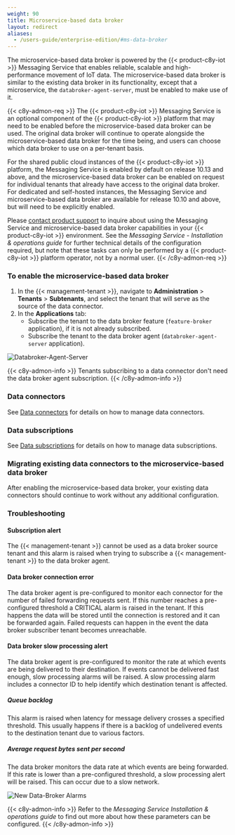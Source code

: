 ```yaml
---
weight: 90
title: Microservice-based data broker
layout: redirect
aliases:
  - /users-guide/enterprise-edition/#ms-data-broker
---
```


The microservice-based data broker is powered by the {{< product-c8y-iot >}} Messaging Service that enables reliable, scalable and high-performance movement of IoT data. The microservice-based data broker is similar to the existing data broker in its functionality, except that a microservice, the `databroker-agent-server`, must be enabled to make use of it.

{{< c8y-admon-req >}}
The {{< product-c8y-iot >}} Messaging Service is an optional component of the {{< product-c8y-iot >}} platform that may need to be enabled before the microservice-based data broker can be used.
The original data broker will continue to operate alongside the microservice-based data broker for the time being, and users can choose which data broker to use on a per-tenant basis.

For the shared public cloud instances of the {{< product-c8y-iot >}} platform, the Messaging Service is enabled by default on release 10.13 and above, and the microservice-based data broker can be enabled on request for individual tenants that already have access to the original data broker.
For dedicated and self-hosted instances, the Messaging Service and microservice-based data broker are available for release 10.10 and above, but will need to be explicitly enabled.

Please [contact product support](/welcome/contacting-support/) to inquire about using the Messaging Service and microservice-based data broker capabilities in your {{< product-c8y-iot >}} environment.
See the *Messaging Service - Installation & operations guide* for further technical details of the configuration required, but note that these tasks can only be performed by a {{< product-c8y-iot >}} platform operator, not by a normal user.
{{< /c8y-admon-req >}}

<a name="enabling-ms-data-broker"></a>
###  To enable the microservice-based data broker

1. In the {{< management-tenant >}}, navigate to **Administration** > **Tenants** > **Subtenants**, and select the tenant that will serve as the source of the data connector.
2. In the **Applications** tab:
    * Subscribe the tenant to the data broker feature (`feature-broker` application), if it is not already subscribed.
    * Subscribe the tenant to the data broker agent (`databroker-agent-server` application).

![Databroker-Agent-Server](/images/users-guide/enterprise-tenant/et-new-data-broker-agent.png)

{{< c8y-admon-info >}}
Tenants subscribing to a data connector don't need the data broker agent subscription.
{{< /c8y-admon-info >}}

<a name="ms-data-broker-connectors"></a>
###  Data connectors

See [Data connectors](#data-broker-connectors) for details on how to manage data connectors.

<a name="ms-data-broker-subscriptions"></a>
###  Data subscriptions

See [Data subscriptions](#data-broker-subscriptions) for details on how to manage data subscriptions.

<a name="migrating-data-broker-connectors-to-ms-data-broker"></a>
###  Migrating existing data connectors to the microservice-based data broker

After enabling the microservice-based data broker, your existing data connectors should continue to work without any additional configuration.

<a name="troubleshooting-ms-data-broker"></a>
###  Troubleshooting

#### Subscription alert

The {{< management-tenant >}} cannot be used as a data broker source tenant and this alarm is raised when trying to subscribe a {{< management-tenant >}} to the data broker agent.

#### Data broker connection error

The data broker agent is pre-configured to monitor each connector for the number of failed forwarding requests sent. If this number reaches a pre-configured threshold a CRITICAL alarm is raised in the tenant.
If this happens the data will be stored until the connection is restored and it can be forwarded again.
Failed requests can happen in the event the data broker subscriber tenant becomes unreachable.

#### Data broker slow processing alert

The data broker agent is pre-configured to monitor the rate at which events are being delivered to their destination. If events cannot be delivered fast enough, slow processing alarms will be raised. A slow processing alarm includes a connector ID to help identify which destination tenant is affected.

##### Queue backlog

This alarm is raised when latency for message delivery crosses a specified threshold. This usually happens if there is a backlog of undelivered events to the destination tenant due to various factors.

##### Average request bytes sent per second

The data broker monitors the data rate at which events are being forwarded. If this rate is lower than a pre-configured threshold, a slow processing alert will be raised. This can occur due to a slow network.

![New Data-Broker Alarms](/images/users-guide/enterprise-tenant/et-new-data-broker-alarms.png)

{{< c8y-admon-info >}}
Refer to the *Messaging Service Installation & operations guide* to find out more about how these parameters can be configured.
{{< /c8y-admon-info >}}
